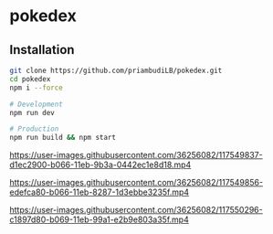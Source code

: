 # pokedex
 
## Installation

```sh
git clone https://github.com/priambudiLB/pokedex.git
cd pokedex
npm i --force

# Development
npm run dev

# Production
npm run build && npm start
```

https://user-images.githubusercontent.com/36256082/117549837-d1ec2900-b066-11eb-9b3a-0442ec1e8d18.mp4

https://user-images.githubusercontent.com/36256082/117549856-edefca80-b066-11eb-8287-1d3ebbe3235f.mp4

https://user-images.githubusercontent.com/36256082/117550296-c1897d80-b069-11eb-99a1-e2b9e803a35f.mp4
